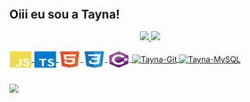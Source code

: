 
## Oiii eu sou a Tayna!
<div align="center">
  <a href="https://github.com/TaynadeCarvalhoAlves">
  <img height="180em" src="https://github-readme-stats.vercel.app/api?username=TaynadeCarvalhoAlves&show_icons=true&theme=dracula&include_all_commits=true&count_private=true"/>
  <img height="180em" src="https://github-readme-stats.vercel.app/api/top-langs/?username=TaynadeCarvalhoAlves&layout=compact&langs_count=7&theme=dracula"/>
</div>
<div style="display: inline_block"><br>
  <img align="center" alt="Tayna-Js" height="30" width="40" src="https://raw.githubusercontent.com/devicons/devicon/master/icons/javascript/javascript-plain.svg">
  <img align="center" alt="Tayna-Ts" height="30" width="40" src="https://raw.githubusercontent.com/devicons/devicon/master/icons/typescript/typescript-plain.svg">
 
  <img align="center" alt="Tayna-HTML" height="30" width="40" src="https://raw.githubusercontent.com/devicons/devicon/master/icons/html5/html5-original.svg">
  <img align="center" alt="Tayna-CSS" height="30" width="40" src="https://raw.githubusercontent.com/devicons/devicon/master/icons/css3/css3-original.svg">

  <img align="center" alt="Tayna-Csharp" height="30" width="40" src="https://raw.githubusercontent.com/devicons/devicon/master/icons/csharp/csharp-original.svg">

  <img align="center" alt="Tayna-Git" height="30" width="40" src="https://icongr.am/devicon/git-original.svg?size=128&color=currentColor">
  
<!-- <img align="center" alt="Tayna-Angular" height="30" width="40" src="https://icongr.am/devicon/angularjs-original.svg?size=128&color=currentColor"> -->

   <img align="center" alt="Tayna-MySQL" height="30" width="40" src="https://icongr.am/devicon/mysql-original-wordmark.svg?size=128&color=currentColor">
  
  
</div>
  
  ##
 
<div> 

  <a href="https://www.linkedin.com/in/taynaalvess" target="_blank"><img src="https://img.shields.io/badge/-LinkedIn-%230077B5?style=for-the-badge&logo=linkedin&logoColor=white" target="_blank"></a> 
 
 
 
</div>
<!--
**TaynadeCarvalhoAlves/TaynadeCarvalhoAlves** is a ✨ _special_ ✨ repository because its `README.md` (this file) appears on your GitHub profile.

Here are some ideas to get you started:

- 🔭 I’m currently working on ...
- 🌱 I’m currently learning ...
- 👯 I’m looking to collaborate on ...
- 🤔 I’m looking for help with ...
- 💬 Ask me about ...
- 📫 How to reach me: ...
- 😄 Pronouns: ...
- ⚡ Fun fact: ...
-->
